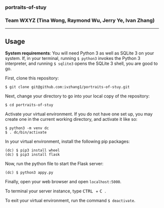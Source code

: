 ### portraits-of-stuy
### Team WXYZ (Tina Wong, Raymond Wu, Jerry Ye, Ivan Zhang)
---

## Usage

**System requirements**: You will need Python 3 as well as SQLite 3 on your system. If, in your terminal, running `$ python3` invokes the Python 3 interpreter, and running `$ sqlite3` opens the SQLite 3 shell, you are good to go.

First, clone this repository:
```
$ git clone git@github.com:ivzhang1/portraits-of-stuy.git
```

Next, change your directory to go into your local copy of the repository:
```
$ cd portraits-of-stuy
```

Activate your virtual environment. If you do not have one set up, you may create one in the current working directory, and activate it like so:
```
$ python3 -m venv dc
$ . dc/bin/activate
```

In your virtual environment, install the following pip packages:
```
(dc) $ pip3 install wheel
(dc) $ pip3 install flask
```

Now, run the python file to start the Flask server:
```
(dc) $ python3 appy.py
```

Finally, open your web browser and open `localhost:5000`.

To terminal your server instance, type <kbd> CTRL </kbd> + <kbd> C </kbd>.

To exit your virtual environment, run the command `$ deactivate`.